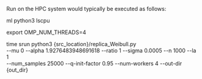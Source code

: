 Run on the HPC system would typically be executed as follows:

ml python3
lscpu

export OMP_NUM_THREADS=4

time srun python3 {src_location}/replica_Weibull.py \
--mu 0 --alpha 1.9276483948691618 --ratio 1 --sigma 0.0005 --n 1000 --la 1 \
--num_samples 25000 --q-init-factor 0.95 --num-workers 4 --out-dir {out_dir}
